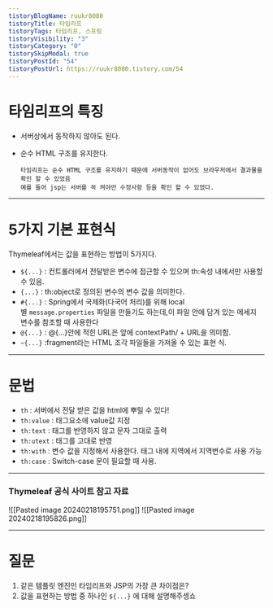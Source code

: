 ```yaml
---
tistoryBlogName: ruukr8080
tistoryTitle: 타임리프
tistoryTags: 타임리프, 스프링
tistoryVisibility: "3"
tistoryCategory: "0"
tistorySkipModal: true
tistoryPostId: "54"
tistoryPostUrl: https://ruukr8080.tistory.com/54
---
```

# 타임리프의 특징

- 서버상에서 동작하지 않아도 된다.
- 순수 HTML 구조를 유지한다.

      타임리프는 순수 HTML 구조를 유지하기 때문에 서버동작이 없어도 브라우저에서 결과물을 확인 할 수 있었음
      예를 들어 jsp는 서버를 꼭 켜야만 수정사항 등을 확인 할 수 있었다.

---

# 5가지 기본 표현식
Thymeleaf에서는 값을 표현하는 방법이 5가지다.

- `${...}` : 컨트롤러에서 전달받은 변수에 접근할 수 있으며 th:속성 내에서만 사용할 수 있음.
- `{...}` : th:object로 정의된 변수의 변수 값을 의미한다.
- `#{...}` : Spring에서 국제화(다국어 처리)를 위해 local별 `message.properties` 파일을 만들기도 하는데,이 파일 안에 담겨 있는 메세지 변수를 참조할 때 사용한다
- `@{...}` : @{...}안에 적힌 URL은 앞에 contextPath/ + URL을 의미함.
- `~{...}` :fragment라는 HTML 조각 파일들을 가져올 수 있는 표현 식.

---

# 문법

- `th` : 서버에서 전달 받은 값을 html에 뿌릴 수 있다!
- `th:value` : 태그요소에 value값 지정
- `th:text` : 태그를 반영하지 않고 문자 그대로 출력
- `th:utext` : 태그를 고대로 반영 
- `th:with` : 변수 값을 지정해서 사용한다. 태그 내에 지역에서 지역변수로 사용 가능
- `th:case` : Switch-case 문이 필요할 때 사용.  


---



### Thymeleaf 공식 사이트 참고 자료

![[Pasted image 20240218195751.png]]
![[Pasted image 20240218195826.png]]

---

# 질문
1. 같은 템플릿 엔진인 타임리프와 JSP의 가장 큰 차이점은?
2. 값을 표현하는 방법  중 하나인 `${...}` 에 대해 설명해주셍쇼